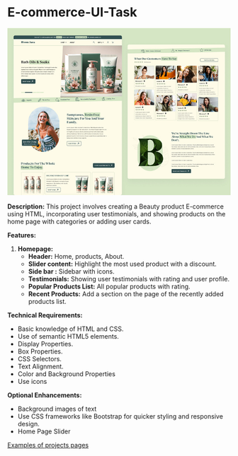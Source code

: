 # E-commerce-UI-Task
<img src="https://raw.githubusercontent.com/Skill-yards/E-commerce-UI-Task/main/E-Commerce%20Ui.jpg" alt="E-commerce" />

**Description:**
This project involves creating a Beauty product E-commerce using HTML, incorporating user testimonials, and showing products on the home page with categories or adding user cards.

**Features:**

1. **Homepage:**
   - **Header:** Home, products, About.
   - **Slider content:** Highlight the most used product with a discount.
   - **Side bar :** Sidebar with icons.
   - **Testimonials:** Showing user testimonials with rating and user profile.
   - **Popular Products List:** All popular products with rating.
   - **Recent Products:** Add a section on the page of the recently added products list.



**Technical Requirements:**
- Basic knowledge of HTML and CSS.
- Use of semantic HTML5 elements.
- Display Properties.
- Box Properties.
- CSS Selectors.
- Text Alignment.
- Color and Background Properties
- Use icons

**Optional Enhancements:**
- Background images of text
- Use CSS frameworks like Bootstrap for quicker styling and responsive design.
- Home Page Slider

<a href="https://dribbble.com/shots/22669113-Mobile-Accessories-Website?utm_source=Clipboard_Shot&utm_campaign=Mohammad-Mohsin&utm_content=Mobile%20Accessories%20Website&utm_medium=Social_Share&utm_source=Clipboard_Shot&utm_campaign=Mohammad-Mohsin&utm_content=Mobile%20Accessories%20Website&utm_medium=Social_Share" target="_blank">Examples of projects pages</a>
